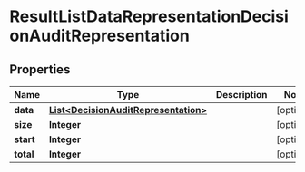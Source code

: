 
# ResultListDataRepresentationDecisionAuditRepresentation

## Properties
Name | Type | Description | Notes
------------ | ------------- | ------------- | -------------
**data** | [**List&lt;DecisionAuditRepresentation&gt;**](DecisionAuditRepresentation.md) |  |  [optional]
**size** | **Integer** |  |  [optional]
**start** | **Integer** |  |  [optional]
**total** | **Integer** |  |  [optional]



